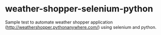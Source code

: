 # weather-shopper-selenium-python
Sample test to automate weather shopper application (http://weathershopper.pythonanywhere.com/) using selenium and python.

